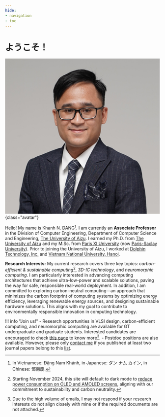 ```yaml
---
hide:
- navigation
- toc
---
```


# <span id="greeting">ようこそ！</span>

![Image title](./assets/images/Khanh_N_DANG.jpg){class="avatar"}

Hello! My name is Khanh N. DANG[^0].
I am currently an **Associate Professor** in the Division of Computer Engineering, Department of Computer Science and Engineering, [The University of Aizu](https://www.u-aizu.ac.jp/en/). I earned my Ph.D. from [The University of Aizu](https://www.u-aizu.ac.jp/en/) and my M.Sc. from [Paris XI University](https://en.wikipedia.org/wiki/Paris-Sud_University) (now [Paris-Saclay University](https://www.universite-paris-saclay.fr/en)). Prior to joining the University of Aizu, I worked at [Dolphin Technology, Inc.](https://www.dolphin-ic.com/) and  [Vietnam National University, Hanoi](https://vnu.edu.vn/eng/).



**Research Interests:** My current research covers three key topics: *carbon-efficient & sustainable computing*[^1], *3D-IC technology*, and *neuromorphic computing*. I am particularly interested in advancing computing architectures that achieve ultra-low-power and scalable solutions, paving the way for safe, responsible real-world deployment. In addition, I am committed to exploring carbon-neutral computing—an approach that minimizes the carbon footprint of computing systems by optimizing energy efficiency, leveraging renewable energy sources, and designing sustainable hardware solutions. This aligns with my goal to contribute to environmentally responsible innovation in computing technology.




!!! info "Join us!"
    - Research opportunities in VLSI design, carbon-efficient computing, and neuromorphic computing are available for GT undergraduate and graduate students. Interested candidates are encouraged to check [this page](joinus.md) to know more[^2].
    - Postdoc positions are also available. However, please only [contact me](contact.md) if you published at least two journal papers belong to this [list](resource.md/#journals-alphabetical-order).

[^0]: In Vietnamese: Đặng Nam Khánh, in Japanese: ダン ナム カイン, in Chinese: 鄧南慶.
[^1]:  Starting November 2024, this site will default to dark mode to [reduce power consumption on OLED and AMOLED screens](https://dl.acm.org/doi/pdf/10.1145/3458864.3467682), aligning with our commitment to sustainability and carbon neutrality.
[^2]:  Due to the high volume of emails, I may not respond if your research interests do not align closely with mine or if the required documents are not attached. 

<script src="https://ajax.googleapis.com/ajax/libs/jquery/2.1.1/jquery.min.js"></script>

<script>
    
var text = [ "Welcome!", "Xin chào!", "Bonjour!", "नमस्ते!",　"你好！", "مرحبا بكم!", "¡Hola a todos!", "Olá a todos!", "ようこそ！"];
var counter = 0;
var elem = $("#greeting");
setInterval(change, 3000);
function change() {
    elem.fadeOut(function(){
        elem.html(text[counter]);
        counter++;
        if(counter >= text.length) { counter = 0; }
        elem.fadeIn(1300);
    });
}

</script>

<style>
.md-typeset h1 {
    text-align: center;
    margin: 0 auto;

}
</style>

